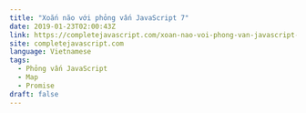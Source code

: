 ```yaml
---
title: "Xoắn não với phỏng vấn JavaScript 7"
date: 2019-01-23T02:00:43Z
link: https://completejavascript.com/xoan-nao-voi-phong-van-javascript-7/
site: completejavascript.com
language: Vietnamese
tags:
  - Phỏng vấn JavaScript
  - Map
  - Promise
draft: false
---
```

